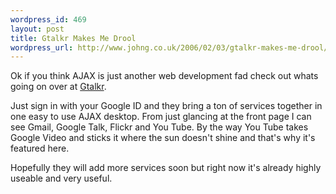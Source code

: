 ```yaml
--- 
wordpress_id: 469
layout: post
title: Gtalkr Makes Me Drool
wordpress_url: http://www.johng.co.uk/2006/02/03/gtalkr-makes-me-drool/
---
```

Ok if you think AJAX is just another web development fad check out whats going on over at <a href="https://gtalkr.com/">Gtalkr</a>.

Just sign in with your Google ID and they bring a ton of services together in one easy to use AJAX desktop. From just glancing at the front page I can see Gmail, Google Talk, Flickr and You Tube. By the way You Tube takes Google Video and sticks it where the sun doesn't shine and that's why it's featured here.

Hopefully they will add more services soon but right now it's already highly useable and very useful.
